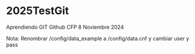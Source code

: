 # 2025TestGit
Aprendiendo GIT Github
CFP 8 Noviembre 2024


Nota: Renombrar /config/data_example a /config/data.cnf y cambiar user y pass

